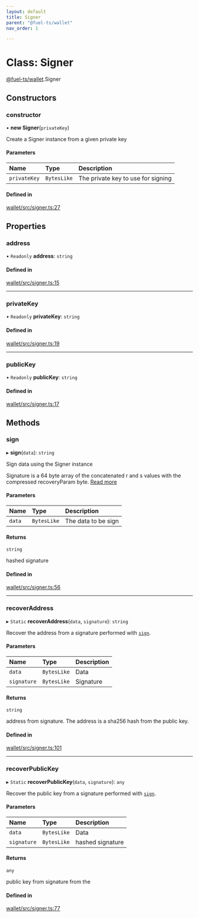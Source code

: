 ```yaml
---
layout: default
title: Signer
parent: "@fuel-ts/wallet"
nav_order: 1

---
```


# Class: Signer

[@fuel-ts/wallet](../index.md).Signer

## Constructors

### constructor

• **new Signer**(`privateKey`)

Create a Signer instance from a given private key

#### Parameters

| Name | Type | Description |
| :------ | :------ | :------ |
| `privateKey` | `BytesLike` | The private key to use for signing |

#### Defined in

[wallet/src/signer.ts:27](https://github.com/FuelLabs/fuels-ts/blob/master/packages/wallet/src/signer.ts#L27)

## Properties

### address

• `Readonly` **address**: `string`

#### Defined in

[wallet/src/signer.ts:15](https://github.com/FuelLabs/fuels-ts/blob/master/packages/wallet/src/signer.ts#L15)

___

### privateKey

• `Readonly` **privateKey**: `string`

#### Defined in

[wallet/src/signer.ts:19](https://github.com/FuelLabs/fuels-ts/blob/master/packages/wallet/src/signer.ts#L19)

___

### publicKey

• `Readonly` **publicKey**: `string`

#### Defined in

[wallet/src/signer.ts:17](https://github.com/FuelLabs/fuels-ts/blob/master/packages/wallet/src/signer.ts#L17)

## Methods

### sign

▸ **sign**(`data`): `string`

Sign data using the Signer instance

Signature is a 64 byte array of the concatenated r and s values with the compressed recoveryParam byte. [Read more](FuelLabs/fuel-specs/specs/protocol/cryptographic_primitives.md#public-key-cryptography)

#### Parameters

| Name | Type | Description |
| :------ | :------ | :------ |
| `data` | `BytesLike` | The data to be sign |

#### Returns

`string`

hashed signature

#### Defined in

[wallet/src/signer.ts:56](https://github.com/FuelLabs/fuels-ts/blob/master/packages/wallet/src/signer.ts#L56)

___

### recoverAddress

▸ `Static` **recoverAddress**(`data`, `signature`): `string`

Recover the address from a signature performed with [`sign`](#sign).

#### Parameters

| Name | Type | Description |
| :------ | :------ | :------ |
| `data` | `BytesLike` | Data |
| `signature` | `BytesLike` | Signature |

#### Returns

`string`

address from signature. The address is a sha256 hash from the public key.

#### Defined in

[wallet/src/signer.ts:101](https://github.com/FuelLabs/fuels-ts/blob/master/packages/wallet/src/signer.ts#L101)

___

### recoverPublicKey

▸ `Static` **recoverPublicKey**(`data`, `signature`): `any`

Recover the public key from a signature performed with [`sign`](#sign).

#### Parameters

| Name | Type | Description |
| :------ | :------ | :------ |
| `data` | `BytesLike` | Data |
| `signature` | `BytesLike` | hashed signature |

#### Returns

`any`

public key from signature from the

#### Defined in

[wallet/src/signer.ts:77](https://github.com/FuelLabs/fuels-ts/blob/master/packages/wallet/src/signer.ts#L77)
